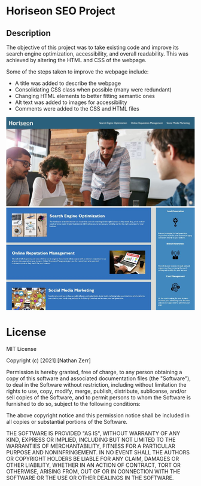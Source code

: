# Horiseon SEO Project

## Description

The objective of this project was to take existing code and improve its search engine optimization, accessibility, and overall readability. This was achieved by altering the HTML and CSS of the webpage. 

Some of the steps taken to improve the webpage include:

- A title was added to describe the webpage
- Consolidating CSS class when possible (many were redundant)
- Changing HTML elements to better fitting semantic ones
- Alt text was added to images for accessibility
- Comments were added to the CSS and HTML files

<img src="https://github.com/nzerr57/horiseon-seo-project/blob/main/assets/images/Screenshot1.jpg" alt="screenshot 1 of project"/>

<img src="https://github.com/nzerr57/horiseon-seo-project/blob/main/assets/images/Screenshot2.jpg" alt="screenshot 2 of project"/>

# License

MIT License

Copyright (c) [2021] [Nathan Zerr]

Permission is hereby granted, free of charge, to any person obtaining a copy
of this software and associated documentation files (the "Software"), to deal
in the Software without restriction, including without limitation the rights
to use, copy, modify, merge, publish, distribute, sublicense, and/or sell
copies of the Software, and to permit persons to whom the Software is
furnished to do so, subject to the following conditions:

The above copyright notice and this permission notice shall be included in all
copies or substantial portions of the Software.

THE SOFTWARE IS PROVIDED "AS IS", WITHOUT WARRANTY OF ANY KIND, EXPRESS OR
IMPLIED, INCLUDING BUT NOT LIMITED TO THE WARRANTIES OF MERCHANTABILITY,
FITNESS FOR A PARTICULAR PURPOSE AND NONINFRINGEMENT. IN NO EVENT SHALL THE
AUTHORS OR COPYRIGHT HOLDERS BE LIABLE FOR ANY CLAIM, DAMAGES OR OTHER
LIABILITY, WHETHER IN AN ACTION OF CONTRACT, TORT OR OTHERWISE, ARISING FROM,
OUT OF OR IN CONNECTION WITH THE SOFTWARE OR THE USE OR OTHER DEALINGS IN THE
SOFTWARE.
